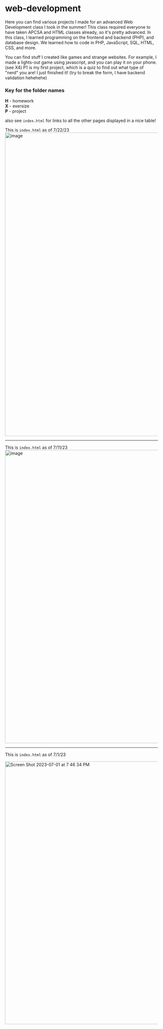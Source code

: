 # web-development

Here you can find various projects I made for an advanced Web Development class I took in the summer! This class required everyone to have taken APCSA and HTML classes already, so it's pretty advanced. In this class, I learned programming on the frontend and backend (PHP), and database design. We learned how to code in PHP, JavaScript, SQL, HTML, CSS, and more.  

You can find stuff I created like games and strange websites. For example, I made a lights-out game using javascript, and you can play it on your phone. (see X4) P1 is my first project, which is a quiz to find out what type of "nerd" you are! I just finished it! (try to break the form, I have backend validation hehehehe)

### Key for the folder names
**H** - homework  
**X** - exersize  
**P** - project

also see `index.html` for links to all the other pages displayed in a nice table!  

This is `index.html` as of 7/22/23
<img width="1000" alt="image" src="https://github.com/cool-mario/web-development/assets/50786617/fb97d796-7c9f-4642-9e42-0aad559dd5d9">

----

This is `index.html` as of 7/11/23
<img width="966" alt="image" src="https://github.com/cool-mario/web-development/assets/50786617/74580dd8-dc3a-4d99-ae24-d97c63e9d612">

----
This is `index.html` as of 7/1/23

<img width="866" alt="Screen Shot 2023-07-01 at 7 46 34 PM" src="https://github.com/cool-mario/web-development/assets/50786617/d3ebd64a-58b7-4df0-a7bb-388f1ae9e7f7">

